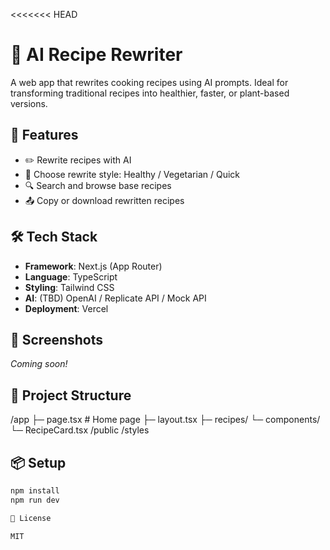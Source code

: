 <<<<<<< HEAD
# 🧠 AI Recipe Rewriter

A web app that rewrites cooking recipes using AI prompts. Ideal for transforming traditional recipes into healthier, faster, or plant-based versions.

## 🚀 Features

- ✏️ Rewrite recipes with AI
- 🧠 Choose rewrite style: Healthy / Vegetarian / Quick
- 🔍 Search and browse base recipes
- 📤 Copy or download rewritten recipes

## 🛠️ Tech Stack

- **Framework**: Next.js (App Router)
- **Language**: TypeScript
- **Styling**: Tailwind CSS
- **AI**: (TBD) OpenAI / Replicate API / Mock API
- **Deployment**: Vercel

## 📸 Screenshots

_Coming soon!_

## 📁 Project Structure

/app
├─ page.tsx          # Home page
├─ layout.tsx
├─ recipes/
└─ components/
└─ RecipeCard.tsx
/public
/styles

## 📦 Setup

```bash
npm install
npm run dev

📄 License

MIT
